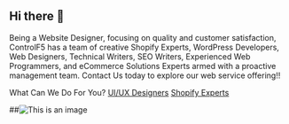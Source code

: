 ## Hi there 👋


Being a Website Designer, focusing on quality and customer satisfaction, ControlF5 has a team of creative Shopify Experts, WordPress Developers, Web Designers, Technical Writers, SEO Writers, Experienced Web Programmers, and eCommerce Solutions Experts armed with a proactive management team. Contact Us today to explore our web service offering!!

What Can We Do For You?
[UI/UX Designers](https://www.controlf5.in/ui-ux-design/)
[Shopify Experts](https://www.controlf5.in/shopify-experts/)

##![This is an image](https://www.controlf5.in/wp-content/uploads/2022/03/Shopify.png)
